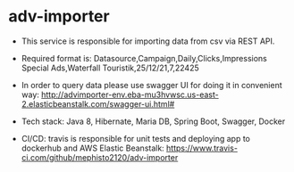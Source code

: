 # adv-importer

* This service is responsible for importing data from csv via REST API.
* Required format is: 
  Datasource,Campaign,Daily,Clicks,Impressions
  Special Ads,Waterfall Touristik,25/12/21,7,22425

* In order to query data please use swagger UI for doing it in convenient way:
  http://advimporter-env.eba-mu3hvwsc.us-east-2.elasticbeanstalk.com/swagger-ui.html#
  
* Tech stack: Java 8, Hibernate, Maria DB, Spring Boot, Swagger, Docker

* CI/CD: travis is responsible for unit tests and deploying app to dockerhub and AWS Elastic Beanstalk:
  https://www.travis-ci.com/github/mephisto2120/adv-importer